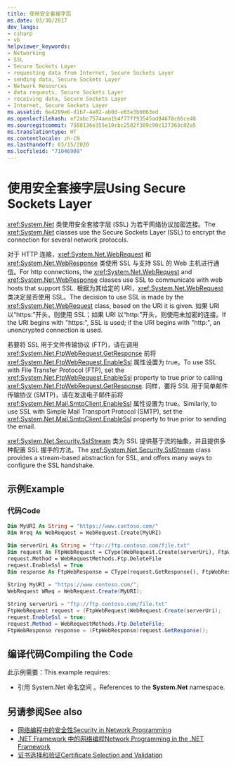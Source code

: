 ```yaml
---
title: 使用安全套接字层
ms.date: 03/30/2017
dev_langs:
- csharp
- vb
helpviewer_keywords:
- Networking
- SSL
- Secure Sockets Layer
- requesting data from Internet, Secure Sockets Layer
- sending data, Secure Sockets Layer
- Network Resources
- data requests, Secure Sockets Layer
- receiving data, Secure Sockets Layer
- Internet, Secure Sockets Layer
ms.assetid: 6e4289e6-d1b7-4e82-ab0d-e83e3b6063ed
ms.openlocfilehash: ef2abc7574aea1b4f77ff93545ad84678c66ce48
ms.sourcegitcommit: 7588136e355e10cbc2582f389c90c127363c02a5
ms.translationtype: HT
ms.contentlocale: zh-CN
ms.lasthandoff: 03/15/2020
ms.locfileid: "71046908"
---
```

# <a name="using-secure-sockets-layer"></a><span data-ttu-id="47b1f-102">使用安全套接字层</span><span class="sxs-lookup"><span data-stu-id="47b1f-102">Using Secure Sockets Layer</span></span>
<span data-ttu-id="47b1f-103"><xref:System.Net> 类使用安全套接字层 (SSL) 为若干网络协议加密连接。</span><span class="sxs-lookup"><span data-stu-id="47b1f-103">The <xref:System.Net> classes use the Secure Sockets Layer (SSL) to encrypt the connection for several network protocols.</span></span>  
  
 <span data-ttu-id="47b1f-104">对于 HTTP 连接，<xref:System.Net.WebRequest> 和 <xref:System.Net.WebResponse> 类使用 SSL 与支持 SSL 的 Web 主机进行通信。</span><span class="sxs-lookup"><span data-stu-id="47b1f-104">For http connections, the <xref:System.Net.WebRequest> and <xref:System.Net.WebResponse> classes use SSL to communicate with web hosts that support SSL.</span></span> <span data-ttu-id="47b1f-105">根据为其给定的 URI，<xref:System.Net.WebRequest> 类决定是否使用 SSL。</span><span class="sxs-lookup"><span data-stu-id="47b1f-105">The decision to use SSL is made by the <xref:System.Net.WebRequest> class, based on the URI it is given.</span></span> <span data-ttu-id="47b1f-106">如果 URI 以“https:”开头，则使用 SSL；如果 URI 以“http:”开头，则使用未加密的连接。</span><span class="sxs-lookup"><span data-stu-id="47b1f-106">If the URI begins with "https:", SSL is used; if the URI begins with "http:", an unencrypted connection is used.</span></span>  
  
 <span data-ttu-id="47b1f-107">若要将 SSL 用于文件传输协议 (FTP)，请在调用 <xref:System.Net.FtpWebRequest.GetResponse> 前将 <xref:System.Net.FtpWebRequest.EnableSsl> 属性设置为 true。</span><span class="sxs-lookup"><span data-stu-id="47b1f-107">To use SSL with File Transfer Protocol (FTP), set the <xref:System.Net.FtpWebRequest.EnableSsl> property to true prior to calling <xref:System.Net.FtpWebRequest.GetResponse>.</span></span> <span data-ttu-id="47b1f-108">同样，要将 SSL 用于简单邮件传输协议 (SMTP)，请在发送电子邮件前将 <xref:System.Net.Mail.SmtpClient.EnableSsl> 属性设置为 true。</span><span class="sxs-lookup"><span data-stu-id="47b1f-108">Similarly, to use SSL with Simple Mail Transport Protocol (SMTP), set the <xref:System.Net.Mail.SmtpClient.EnableSsl> property to true prior to sending the email.</span></span>  
  
 <span data-ttu-id="47b1f-109"><xref:System.Net.Security.SslStream> 类为 SSL 提供基于流的抽象，并且提供多种配置 SSL 握手的方法。</span><span class="sxs-lookup"><span data-stu-id="47b1f-109">The <xref:System.Net.Security.SslStream> class provides a stream-based abstraction for SSL, and offers many ways to configure the SSL handshake.</span></span>  
  
## <a name="example"></a><span data-ttu-id="47b1f-110">示例</span><span class="sxs-lookup"><span data-stu-id="47b1f-110">Example</span></span>  
  
### <a name="code"></a><span data-ttu-id="47b1f-111">代码</span><span class="sxs-lookup"><span data-stu-id="47b1f-111">Code</span></span>  
  
```vb  
Dim MyURI As String = "https://www.contoso.com/"  
Dim Wreq As WebRequest = WebRequest.Create(MyURI)  
  
Dim serverUri As String = "ftp://ftp.contoso.com/file.txt"  
Dim request As FtpWebRequest = CType(WebRequest.Create(serverUri), FtpWebRequest)  
request.Method = WebRequestMethods.Ftp.DeleteFile  
request.EnableSsl = True  
Dim response As FtpWebResponse = CType(request.GetResponse(), FtpWebResponse)  
```  
  
```csharp  
String MyURI = "https://www.contoso.com/";  
WebRequest WReq = WebRequest.Create(MyURI);  
  
String serverUri = "ftp://ftp.contoso.com/file.txt"  
FtpWebRequest request = (FtpWebRequest)WebRequest.Create(serverUri);  
request.EnableSsl = true;  
request.Method = WebRequestMethods.Ftp.DeleteFile;  
FtpWebResponse response = (FtpWebResponse)request.GetResponse();  
```  
  
## <a name="compiling-the-code"></a><span data-ttu-id="47b1f-112">编译代码</span><span class="sxs-lookup"><span data-stu-id="47b1f-112">Compiling the Code</span></span>  
 <span data-ttu-id="47b1f-113">此示例需要：</span><span class="sxs-lookup"><span data-stu-id="47b1f-113">This example requires:</span></span>  
  
- <span data-ttu-id="47b1f-114">引用 System.Net 命名空间  。</span><span class="sxs-lookup"><span data-stu-id="47b1f-114">References to the **System.Net** namespace.</span></span>  
  
## <a name="see-also"></a><span data-ttu-id="47b1f-115">另请参阅</span><span class="sxs-lookup"><span data-stu-id="47b1f-115">See also</span></span>

- [<span data-ttu-id="47b1f-116">网络编程中的安全性</span><span class="sxs-lookup"><span data-stu-id="47b1f-116">Security in Network Programming</span></span>](security-in-network-programming.md)
- [<span data-ttu-id="47b1f-117">.NET Framework 中的网络编程</span><span class="sxs-lookup"><span data-stu-id="47b1f-117">Network Programming in the .NET Framework</span></span>](index.md)
- [<span data-ttu-id="47b1f-118">证书选择和验证</span><span class="sxs-lookup"><span data-stu-id="47b1f-118">Certificate Selection and Validation</span></span>](certificate-selection-and-validation.md)
